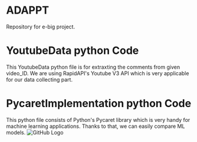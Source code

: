 # ADAPPT
Repository for e-big project.
# YoutubeData python Code
This YoutubeData python file is for extraxting the comments from given video_ID. We are using RapidAPI's Youtube V3 API which is very applicable for our data collecting part.
# PycaretImplementation python Code
This python file consists of Python's Pycaret library which is very handy for machine learning applications. Thanks to that, we can easily compare ML models.
![GitHub Logo](/images/logo.png)

